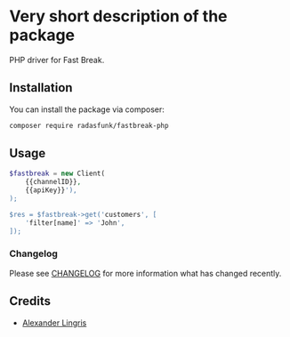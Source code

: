 # Very short description of the package

PHP driver for Fast Break.


## Installation

You can install the package via composer:

```bash
composer require radasfunk/fastbreak-php
```

## Usage

```php
$fastbreak = new Client(
    {{channelID}},
    {{apiKey}}'),
);

$res = $fastbreak->get('customers', [
    'filter[name]' => 'John',
]);
```

### Changelog

Please see [CHANGELOG](CHANGELOG.md) for more information what has changed recently.

## Credits

-   [Alexander Lingris](https://github.com/radasfunk)
